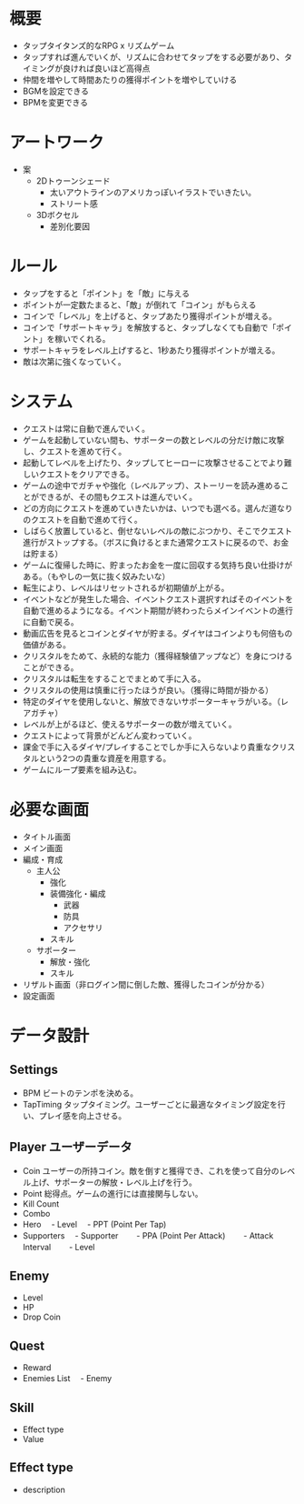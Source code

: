 # 概要
- タップタイタンズ的なRPG x リズムゲーム
- タップすれば進んでいくが、リズムに合わせてタップをする必要があり、タイミングが良ければ良いほど高得点
- 仲間を増やして時間あたりの獲得ポイントを増やしていける
- BGMを設定できる
- BPMを変更できる

# アートワーク
- 案
  - 2Dトゥーンシェード
    - 太いアウトラインのアメリカっぽいイラストでいきたい。
    - ストリート感
  - 3Dボクセル
    - 差別化要因

# ルール
- タップをすると「ポイント」を「敵」に与える
- ポイントが一定数たまると、「敵」が倒れて「コイン」がもらえる
- コインで「レベル」を上げると、タップあたり獲得ポイントが増える。
- コインで「サポートキャラ」を解放すると、タップしなくても自動で「ポイント」を稼いでくれる。
- サポートキャラをレベル上げすると、1秒あたり獲得ポイントが増える。
- 敵は次第に強くなっていく。

# システム
- クエストは常に自動で進んでいく。
- ゲームを起動していない間も、サポーターの数とレベルの分だけ敵に攻撃し、クエストを進めて行く。
- 起動してレベルを上げたり、タップしてヒーローに攻撃させることでより難しいクエストをクリアできる。
- ゲームの途中でガチャや強化（レベルアップ）、ストーリーを読み進めることができるが、その間もクエストは進んでいく。
- どの方向にクエストを進めていきたいかは、いつでも選べる。選んだ道なりのクエストを自動で進めて行く。
- しばらく放置していると、倒せないレベルの敵にぶつかり、そこでクエスト進行がストップする。（ボスに負けるとまた通常クエストに戻るので、お金は貯まる）
- ゲームに復帰した時に、貯まったお金を一度に回収する気持ち良い仕掛けがある。（もやしの一気に抜く奴みたいな）
- 転生により、レベルはリセットされるが初期値が上がる。
- イベントなどが発生した場合、イベントクエスト選択すればそのイベントを自動で進めるようになる。イベント期間が終わったらメインイベントの進行に自動で戻る。
- 動画広告を見るとコインとダイヤが貯まる。ダイヤはコインよりも何倍もの価値がある。
- クリスタルをためて、永続的な能力（獲得経験値アップなど）を身につけることができる。
- クリスタルは転生をすることでまとめて手に入る。
- クリスタルの使用は慎重に行ったほうが良い。（獲得に時間が掛かる）
- 特定のダイヤを使用しないと、解放できないサポーターキャラがいる。（レアガチャ）
- レベルが上がるほど、使えるサポーターの数が増えていく。
- クエストによって背景がどんどん変わっていく。
- 課金で手に入るダイヤ/プレイすることでしか手に入らないより貴重なクリスタルという2つの貴重な資産を用意する。
- ゲームにループ要素を組み込む。

# 必要な画面
- タイトル画面
- メイン画面
- 編成・育成
  - 主人公
    - 強化
    - 装備強化・編成
      - 武器
      - 防具
      - アクセサリ
    - スキル
  - サポーター
    - 解放・強化
    - スキル
- リザルト画面（非ログイン間に倒した敵、獲得したコインが分かる）
- 設定画面

# データ設計
## Settings
- BPM	ビートのテンポを決める。
- TapTiming	タップタイミング。ユーザーごとに最適なタイミング設定を行い、プレイ感を向上させる。

## Player	ユーザーデータ
- Coin	ユーザーの所持コイン。敵を倒すと獲得でき、これを使って自分のレベル上げ、サポーターの解放・レベル上げを行う。
- Point	総得点。ゲームの進行には直接関与しない。
- Kill Count
- Combo
- Hero
　- Level
　- PPT (Point Per Tap)
- Supporters
　- Supporter
　　- PPA (Point Per Attack)
　　- Attack Interval
　　- Level

## Enemy
- Level
- HP
- Drop Coin

## Quest
- Reward
- Enemies List
　- Enemy

## Skill
- Effect type
- Value

## Effect type
- description
